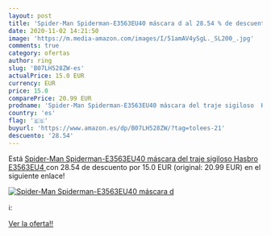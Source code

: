 ```yaml
---
layout: post
title: 'Spider-Man Spiderman-E3563EU40 máscara d al 28.54 % de descuento'
date: 2020-11-02 14:21:50
image: 'https://m.media-amazon.com/images/I/51amAV4ySgL._SL200_.jpg'
comments: true
category: ofertas
author: ring
slug: 'B07LH528ZW-es'
actualPrice: 15.0 EUR
currency: EUR
price: 15.0
comparePrice: 20.99 EUR
prodname: 'Spider-Man Spiderman-E3563EU40 máscara del traje sigiloso  Hasbro E3563EU4 '
country: 'es'
flag: '🇪🇸'
buyurl: 'https://www.amazon.es/dp/B07LH528ZW/?tag=tolees-21'
descuento: '28.54'
---
```


Está [Spider-Man Spiderman-E3563EU40 máscara del traje sigiloso  Hasbro E3563EU4 ](https://www.amazon.es/dp/B07LH528ZW/?tag=tolees-21) con 28.54 de descuento por 15.0 EUR (original: 20.99 EUR) en el siguiente enlace!

[![Spider-Man Spiderman-E3563EU40 máscara d](https://m.media-amazon.com/images/I/51amAV4ySgL._SL200_.jpg)](https://www.amazon.es/dp/B07LH528ZW/?tag=tolees-21)

ℹ️:


[Ver la oferta!!](https://www.amazon.es/dp/B07LH528ZW/?tag=tolees-21)

